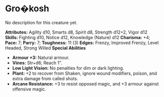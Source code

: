# Gro�kosh

No description for this creature yet.

**Attributes:** Agility d10, Smarts d8, Spirit d8, Strength d12+2, Vigor
d12
**Skills:** Fighting d10, Notice d12, Knowledge (Nature) d12
**Charisma:** +4; **Pace:** 7; **Parry:** 7; **Toughness:** 11 (3)
**Edges:** Frenzy, Improved Frenzy, Level Headed, Strong Willed
**Special Abilities**

- **Armour +3:** Natural armour.
- **Vines:** Str+d6; Reach 1".
- **Low Light Vision:** No penalties for dim or dark lighting.
- **Plant:** +2 to recover from Shaken, ignore wound modifiers, poison,
and extra damage from called shots.
- **Arcane Resistance:** +3 to resist opposed magic, and +3 armour
against offensive magic.
